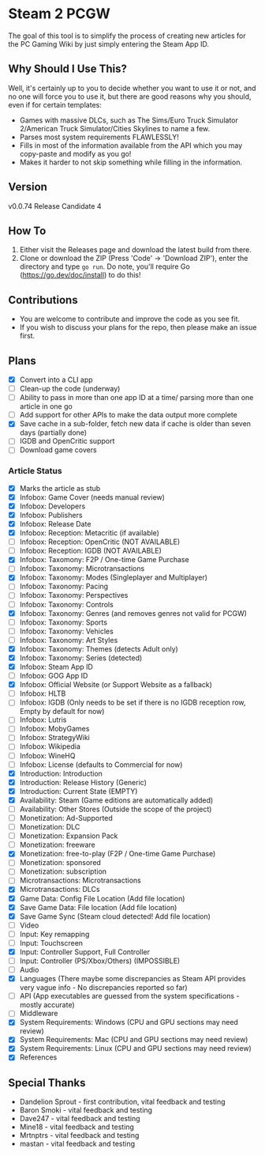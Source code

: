 # Steam 2 PCGW

The goal of this tool is to simplify the process of creating new articles for the PC Gaming Wiki by just simply entering the Steam App ID.

## Why Should I Use This?

Well, it's certainly up to you to decide whether you want to use it or not, and no one will force you to use it, but there are good reasons why you should, even if for certain templates:

- Games with massive DLCs, such as The Sims/Euro Truck Simulator 2/American Truck Simulator/Cities Skylines to name a few.
- Parses most system requirements FLAWLESSLY!
- Fills in most of the information available from the API which you may copy-paste and modify as you go!
- Makes it harder to not skip something while filling in the information.

## Version

v0.0.74 Release Candidate 4

## How To

1. Either visit the Releases page and download the latest build from there.
2. Clone or download the ZIP (Press 'Code' → 'Download ZIP'), enter the directory and type `go run`.  Do note, you'll require Go (<https://go.dev/doc/install>) to do this!

## Contributions

- You are welcome to contribute and improve the code as you see fit.
- If you wish to discuss your plans for the repo, then please make an issue first.

## Plans

- [x] Convert into a CLI app
- [ ] Clean-up the code (underway)
- [ ] Ability to pass in more than one app ID at a time/ parsing more than one article in one go
- [ ] Add support for other APIs to make the data output more complete
- [x] Save cache in a sub-folder, fetch new data if cache is older than seven days (partially done)
- [ ] IGDB and OpenCritic support
- [ ] Download game covers

### Article Status

- [x] Marks the article as stub
- [x] Infobox: Game Cover (needs manual review)
- [x] Infobox: Developers
- [x] Infobox: Publishers
- [x] Infobox: Release Date
- [x] Infobox: Reception: Metacritic (if available)
- [ ] Infobox: Reception: OpenCritic (NOT AVAILABLE)
- [ ] Infobox: Reception: IGDB (NOT AVAILABLE)
- [x] Infobox: Taxomony: F2P / One-time Game Purchase
- [ ] Infobox: Taxonomy: Microtransactions
- [x] Infobox: Taxonomy: Modes (Singleplayer and Multiplayer)
- [ ] Infobox: Taxonomy: Pacing
- [ ] Infobox: Taxonomy: Perspectives
- [ ] Infobox: Taxonomy: Controls
- [x] Infobox: Taxonomy: Genres (and removes genres not valid for PCGW)
- [ ] Infobox: Taxonomy: Sports
- [ ] Infobox: Taxonomy: Vehicles
- [ ] Infobox: Taxonomy: Art Styles
- [x] Infobox: Taxonomy: Themes (detects Adult only)
- [x] Infobox: Taxonomy: Series (detected)
- [x] Infobox: Steam App ID
- [ ] Infobox: GOG App ID
- [x] Infobox: Official Website (or Support Website as a fallback)
- [ ] Infobox: HLTB
- [ ] Infobox: IGDB (Only needs to be set if there is no IGDB reception row, Empty by default for now)
- [ ] Infobox: Lutris
- [ ] Infobox: MobyGames
- [ ] Infobox: StrategyWiki
- [ ] Infobox: Wikipedia
- [ ] Infobox: WineHQ
- [ ] Infobox: License (defaults to Commercial for now)
- [x] Introduction: Introduction
- [x] Introduction: Release History (Generic)
- [x] Introduction: Current State (EMPTY)
- [x] Availability: Steam (Game editions are automatically added)
- [ ] Availability: Other Stores (Outside the scope of the project)
- [ ] Monetization: Ad-Supported
- [ ] Monetization: DLC
- [ ] Monetization: Expansion Pack
- [ ] Monetization: freeware
- [x] Monetization: free-to-play (F2P / One-time Game Purchase)
- [ ] Monetization: sponsored
- [ ] Monetization: subscription
- [ ] Microtransactions: Microtransactions
- [x] Microtransactions: DLCs
- [x] Game Data: Config File Location (Add file location)
- [x] Save Game Data: File location (Add file location)
- [x] Save Game Sync (Steam cloud detected! Add file location)
- [ ] Video
- [ ] Input: Key remapping
- [ ] Input: Touchscreen
- [x] Input: Controller Support, Full Controller
- [ ] Input: Controller (PS/Xbox/Others) (IMPOSSIBLE)
- [ ] Audio
- [x] Languages (There maybe some discrepancies as Steam API provides very vague info - No discrepancies reported so far)
- [ ] API (App executables are guessed from the system specifications - mostly accurate)
- [ ] Middleware
- [x] System Requirements: Windows (CPU and GPU sections may need review)
- [x] System Requirements: Mac (CPU and GPU sections may need review)
- [x] System Requirements: Linux (CPU and GPU sections may need review)
- [x] References

## Special Thanks

- Dandelion Sprout - first contribution, vital feedback and testing
- Baron Smoki - vital feedback and testing
- Dave247 - vital feedback and testing
- Mine18 - vital feedback and testing
- Mrtnptrs - vital feedback and testing
- mastan - vital feedback and testing
